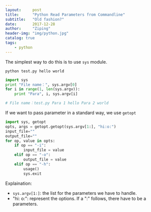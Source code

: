 ```yaml
---
layout:     post
title:      "Python Read Parameters from Commandline"
subtitle:   "Old fashion?"
date:       2017-12-28
author:     "Ziping"
header-img: "img/python.jpg"
catalog: true
tags:
    - python
---
```


The simplest way to do this is to use ``sys`` module.

``python test.py hello world``

```python
import sys
print "File name：", sys.argv[0]
for i in range(1, len(sys.argv)):
    print "Para", i, sys.argv[i]

# File name：test.py Para 1 hello Para 2 world
```

If we want to pass parameter in a standard way, we use ``getopt``

```python
import sys, getopt
opts, args = getopt.getopt(sys.argv[1:], "hi:o:")
input_file=""
output_file=""
for op, value in opts:
    if op == "-i":
        input_file = value
    elif op == "-o":
        output_file = value
    elif op == "-h":
        usage()
        sys.exit
```

Explaination:

- ``sys.argv[1:]``: the list for the parameters we have to handle.
- "hi: o:": represent the options. If a ":" follows, there have to be a parameters.